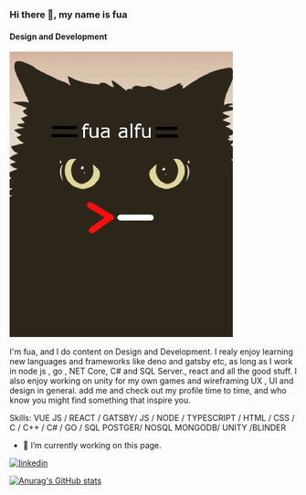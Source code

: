 ### Hi there 👋, my name is fua
#### Design and Development
![Design and Development](https://github.com/FuaAlfu/FuaAlfu/blob/main/fua-alfu-coding-paddle.png)

I'm fua, and I do content on Design and Development. I realy enjoy learning new languages and frameworks like deno and gatsby etc, as long as
I work in node js , go , NET Core, C# and SQL Server., react and all the good stuff.
I also enjoy working on unity for my own games and wireframing UX , UI and design in general.
add me and check out my profile time to time, and who know you might find something that inspire you.

Skills: VUE JS / REACT / GATSBY/ JS / NODE / TYPESCRIPT / HTML / CSS / C / C++ / C# / GO / SQL POSTGER/  NOSQL MONGODB/ UNITY /BLINDER

- 🔭 I’m currently working on this page. 


[<img src='https://cdn.jsdelivr.net/npm/simple-icons@3.0.1/icons/linkedin.svg' alt='linkedin' height='40'>](https://www.linkedin.com/in/linkedin.com/in/fua-alfu-6837a31a7/)  


[![Anurag's GitHub stats](https://github-readme-stats.vercel.app/api?username=FuaAlfu)](https://github.com/anuraghazra/github-readme-stats)


<!--
**FuaAlfu/FuaAlfu** is a ✨ _special_ ✨ repository because its `README.md` (this file) appears on your GitHub profile.

Here are some ideas to get you started:

- 🔭 I’m currently working on ...
- 🌱 I’m currently learning ...
- 👯 I’m looking to collaborate on ...
- 🤔 I’m looking for help with ...
- 💬 Ask me about ...
- 📫 How to reach me: ...
- 😄 Pronouns: ...
- ⚡ Fun fact: ...
-->
